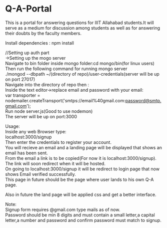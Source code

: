 # Q-A-Portal

This is a portal for answering questions for IIIT Allahabad students.It will serve as a medium for discussion among students as well as for answering their doubts by the faculty members.

Install dependencies :
npm install

//Setting up auth part<br />
->Setting up the mogo server<br />
Navigate to bin folder inside mongo folder:cd mongo/bin(for linux users)<br />
Then run the following command for running mongo server <br />
./mongod --dbpath ~/(directory of repo)/user-credentials(server will be up on port 27017)<br />
Navigate into the directory of repo then :<br />
Inside the text editor->replace email and password with your email:<br />
var transporter = nodemailer.createTransport('smtps://email%40gmail.com:password@smtp.gmail.com');<br />
Run node server.js(Good to use nodemon)<br />
The server will be up on port:3000<br />

Usage:<br />
Inside any web Browser type:<br />
localhost:3000/signup<br />
Then enter the credentials to register your account.<br />
You will recieve an email and a landing page will be displayed that shows an email has been sent.<br />
From the email a link is to be copied(For now it is localhost:3000/signup).<br />
The link will soon redirect when it will be hosted.<br />
On going to localhost:3000/signup it will be redirect to login page that now shows Email verified successfully.<br />
This page in future should be the page where user lands to his own Q-A page.<br />

Also in future the land page will be applied css and get a better interface.<br />

Note:<br />
Signup form requires @gmail.com type mails as of now.<br />
Password should be min 8 digits and must contain a small letter,a capital letter,a number and password and confirm password must match to signup.<br />
